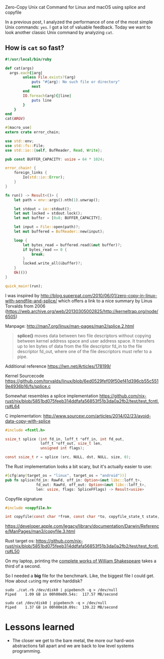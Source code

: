 Zero-Copy Unix cat Command for Linux and macOS using splice and copyfile

In a previous post, I analyzed the performance of one of the most simple Unix commands: `yes`.
I got a lot of valuable feedback.
Today we want to look another classic Unix command by analyzing `cat`.

## How is `cat` so fast?

```ruby
#!/usr/local/bin/ruby

def cat(args)
  args.each{|arg|
		unless File.exists?(arg)
			puts "#{arg}: No such file or directory"
			next
		end
		IO.foreach(arg){|line|
			puts line
		}
	}
end
cat(ARGV)
```


```rust
#[macro_use]
extern crate error_chain;

use std::env;
use std::fs::File;
use std::io::{self, BufReader, Read, Write};

pub const BUFFER_CAPACITY: usize = 64 * 1024;

error_chain! {
    foreign_links {
        Io(std::io::Error);
    }
}

fn run() -> Result<()> {
    let path = env::args().nth(1).unwrap();

    let stdout = io::stdout();
    let mut locked = stdout.lock();
    let mut buffer = [0u8; BUFFER_CAPACITY];

    let input = File::open(path)?;
    let mut buffered = BufReader::new(input);

    loop {
        let bytes_read = buffered.read(&mut buffer)?;
        if bytes_read == 0 {
            break;
        }
        locked.write_all(&buffer)?;
    }
    Ok(())
}

quick_main!(run);
```




I was inspired by http://blog.superpat.com/2010/06/01/zero-copy-in-linux-with-sendfile-and-splice/
which offers a link to a nice summary by Linus Torvalds from 2006 (https://web.archive.org/web/20130305002825/http://kerneltrap.org/node/6505)

Manpage: http://man7.org/linux/man-pages/man2/splice.2.html

> **splice()** moves data between two file descriptors without copying
> between kernel address space and user address space.  It transfers up
> to len bytes of data from the file descriptor fd_in to the file
> descriptor fd_out, where one of the file descriptors must refer to a
> pipe.

Additional reference
https://lwn.net/Articles/178199/

Kernel Sourcecode
https://github.com/torvalds/linux/blob/6ed0529fef09f50ef41d396cb55c5519e4936b16/fs/splice.c

Somewhat resembles a splice implementation
https://github.com/nix-rust/nix/blob/5851bd075feeb314ddfafa56853f51b3da0a2fb2/test/test_fcntl.rs#L64


C implementation:
http://www.sourcexr.com/articles/2014/02/23/avoid-data-copy-with-splice

```C
#include <fcntl.h>

ssize_t splice (int fd_in, loff_t *off_in, int fd_out,
                loff_t *off_out, size_t len,
                unsigned int flags);
```

```C
const ssize_t r = splice (src, NULL, dst, NULL, size, 0);
```


The Rust implementation looks a bit scary, but it's actually easier to use:

```rust
#[cfg(any(target_os = "linux", target_os = "android"))]
pub fn splice(fd_in: RawFd, off_in: Option<&mut libc::loff_t>,
              fd_out: RawFd, off_out: Option<&mut libc::loff_t>,
              len: usize, flags: SpliceFFlags) -> Result<usize>
```

Copyfile signature
```C
#include <copyfile.h>

int copyfile(const char *from, const char *to, copyfile_state_t state, copyfile_flags_t flags);
```


https://developer.apple.com/legacy/library/documentation/Darwin/Reference/ManPages/man3/copyfile.3.html


Rust target os: https://github.com/nix-rust/nix/blob/5851bd075feeb314ddfafa56853f51b3da0a2fb2/test/test_fcntl.rs#L50


On my laptop, printing the [complete works of William Shakespeare](http://www.gutenberg.org/ebooks/100) takes a third of a second.

So I needed a **big** file for the benchmark.
Like, the biggest file I could get.
How about `cat`ing my entire harddisk?

```
sudo ./cat.rb /dev/disk0 | pipebench -q > /dev/null
Piped    1.09 GB in 00h00m09.54s:  117.57 MB/second
```

```
sudo cat /dev/disk0 | pipebench -q > /dev/null
Piped    1.37 GB in 00h00m10.09s:  139.22 MB/second
```


# Lessons learned

* The closer we get to the bare metal, the more our hard-won abstractions fall apart and we are back to low level systems programming.





